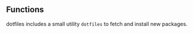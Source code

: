 <!-- Space: Dotfiles -->
<!-- Parent: Project -->
<!-- Title: Functions -->

<!-- Label: Functions -->
<!-- Include: docs/disclaimer.md -->
<!-- Include: ac:toc -->

## Functions

dotfiles includes a small utility `dotfiles` to fetch and install new packages.
